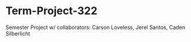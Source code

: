 # Term-Project-322
Semester Project w/ collaborators: Carson Loveless, Jerel Santos, Caden Silberlicht
